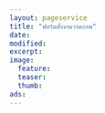 ```yaml
---
layout: pageservice
title: "ฟอร์มสั่งงานวาดภาพ"
date: 
modified:
excerpt:
image:
  feature:
  teaser:
  thumb:
ads:
---
```



<div>

<script type="text/javascript" src="http://form.jotform.me/jsform/43275333151448"></script>

</div>
